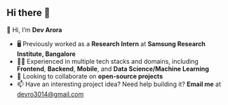 ## Hi there 👋

<!--
**devro45/devro45** is a ✨ _special_ ✨ repository because its `README.md` (this file) appears on your GitHub profile.

Here are some ideas to get you started:

- 🔭 I’m currently working on ...
- 🌱 I’m currently learning ...
- 👯 I’m looking to collaborate on ...
- 🤔 I’m looking for help with ...
- 💬 Ask me about ...
- 📫 How to reach me: ...
- 😄 Pronouns: ...
- ⚡ Fun fact: ...
-->
👋 Hi, I’m **Dev Arora**

- 🖥️ Previously worked as a **Research Intern** at **Samsung Research Institute, Bangalore**
- 👨‍💻 Experienced in multiple tech stacks and domains, including **Frontend**, **Backend**, **Mobile**, and **Data Science/Machine Learning**
- 💞️ Looking to collaborate on **open-source projects**
- 📫 Have an interesting project idea? Need help building it? **Email me** at [devro3014@gmail.com](mailto:devro3014@gmail.com)

